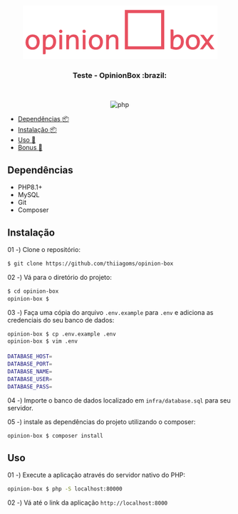<div align="center">
    <p>
        <a href="https://github.com/thiiagoms/opinion-box">
          <img src="resources/img/opinionbox.png" alt="Logo">
        </a>
        <h3 align="center">Teste - OpinionBox :brazil:</h3>
    </p>
    <br>
    <p float="left">
        <img src="https://img.shields.io/badge/PHP-777BB4?style=for-the-badge&logo=php&logoColor=white"
            alt="php" width="70"
        >
    </p>
</div>

- [Dependências :package:](#dependências)
- [Instalação :package:](#instalação)
- [Uso :runner:](#uso)
- [Bonus :medal_sports:](#bonus)

## Dependências

- PHP8.1+
- MySQL
- Git
- Composer

## Instalação

01 -) Clone o repositório:

```bash
$ git clone https://github.com/thiiagoms/opinion-box
```

02 -) Vá para o diretório do projeto:

```bash
$ cd opinion-box
opinion-box $
```

03 -) Faça uma cópia do arquivo `.env.example` para `.env` e adiciona as credenciais do seu banco de dados:
```bash
opinion-box $ cp .env.example .env
opinion-box $ vim .env

DATABASE_HOST=
DATABASE_PORT=
DATABASE_NAME=
DATABASE_USER=
DATABASE_PASS=
```

04 -) Importe o banco de dados localizado em `infra/database.sql` para seu servidor.

05 -) instale as dependências do projeto utilizando o composer:
```bash
opinion-box $ composer install
```

## Uso

01 -) Execute a aplicação através do servidor nativo do PHP:
```bash
opinion-box $ php -S localhost:80000
```

02 -) Vá até o link da aplicação `http://localhost:8000`
